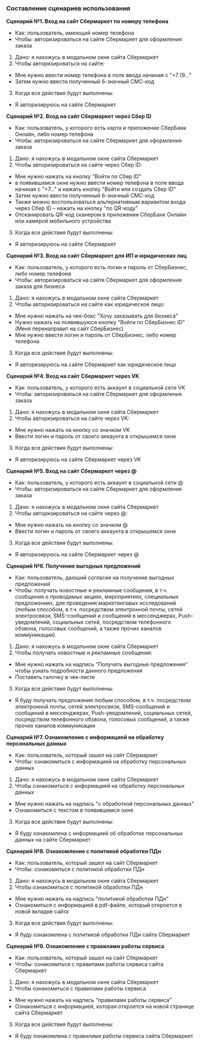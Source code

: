 ### Составление сценариев использования

**Сценарий №1. Вход на сайт Сбермаркет по номеру телефона**
- Как: пользователь, имеющий номер телефона
- Чтобы: авторизироваться на сайте Сбермаркет для оформления заказа

1. Дано: я нахожусь в модальном окне сайта Сбермаркет
2. Чтобы авторизироваться на сайте:
- Мне нужно ввести номер телефона в поле ввода начиная с "+7 (9..."
- Затем нужно ввести полученный 6-значный СМС-код
3. Когда все действия будут выполнены:
- Я авторизируюсь на сайте Сбермаркет

**Сценарий №2. Вход на сайт Сбермаркет через Сбер ID**
- Как: пользователь, у которого есть карта и приложение СберБанк Онлайн, либо номер телефона
- Чтобы: авторизироваться на сайте Сбермаркет для оформления заказа

1. Дано: я нахожусь в модальном окне сайта Сбермаркет
2. Чтобы авторизироваться на сайте через Сбер ID:
- Мне нужно нажать на кнопку "Войти по Сбер ID"
- в появившемся окне нужно ввести номер телефона в поле ввода начиная с "+7..." и нажать кнопку "Войти или создать Сбер ID"
- Затем нужно ввести полученный 6-значный СМС-код
- Также можно воспользоваться альтернативным вариантом входа через Сбер ID – нажать на кнопку "по QR-коду"
- Отсканировать QR-код сканером в приложении СберБанк Онлайн или камерой мобильного устройства
3. Когда все действия будут выполнены:
- Я авторизируюсь на сайте Сбермаркет


**Сценарий №3. Вход на сайт Сбермаркет для ИП и юридических лиц**
- Как: пользователь, у которого есть логин и пароль от СберБизнес, либо номер телефона
- Чтобы: авторизироваться на сайте Сбермаркет для оформления заказа для бизнеса

1. Дано: я нахожусь в модальном окне сайта Сбермаркет
2. Чтобы авторизироваться на сайте как юридическое лицо:
- Мне нужно нажать на чек-бокс "Хочу заказывать для бизнеса"
- Нужно нажать на появившуюся кнопку "Войти по СберБизнес ID" (Меня перенаправит на сайт СберБизнес)
- Мне нужно ввести логин и пароль от СберБизнес, либо номер телефона
3. Когда все действия будут выполнены:
- Я авторизируюсь на сайте Сбермаркет как юридическое лицо

**Сценарий №4. Вход на сайт Сбермаркет через VK**
- Как: пользователь, у которого есть аккаунт в социальной сети VK
- Чтобы: авторизироваться на сайте Сбермаркет для оформления заказа

1. Дано: я нахожусь в модальном окне сайта Сбермаркет
2. Чтобы авторизироваться на сайте через VK:
- Мне нужно нажать на кнопку со значком VK
- Ввести логин и пароль от своего аккаунта в открышемся окне
3. Когда все действия будут выполнены:
- Я авторизируюсь на сайте Сбермаркет через VK

**Сценарий №5. Вход на сайт Сбермаркет через @**
- Как: пользователь, у которого есть аккаунт в социальной сети @
- Чтобы: авторизироваться на сайте Сбермаркет для оформления заказа

1. Дано: я нахожусь в модальном окне сайта Сбермаркет
2. Чтобы авторизироваться на сайте через @:
- Мне нужно нажать на кнопку со значком @
- Ввести логин и пароль от своего аккаунта в открышемся окне
3. Когда все действия будут выполнены:
- Я авторизируюсь на сайте Сбермаркет через @

**Сценарий №6. Получение выгодных предложений**
- Как: пользователь, даюший согласие на получение выгодных предложений 
- Чтобы: получать новостные и рекламные сообщения, в т.ч. сообщения о проводимых акциях, мероприятиях, специальных предложениях, для проведения маркетинговых исследований (любым способом, в т.ч. посредством электронной почты, сетей электросвязи, SMS-сообщений и сообщений в мессенджерах, Push-уведомлений, социальных сетей, посредством телефонного обзвона, голосовых сообщений, а также прочих каналов коммуникации).

1. Дано: я нахожусь в модальном окне сайта Сбермаркет
2. Чтобы получать новостные и рекламные сообщения:
- Мне нужно нажать на надпись "Получать выгодные предложения" чтобы узнать подробности данного предложения
- Поставить галочку в чек-листе
3. Когда все действия будут выполнены:
- Я буду получать предложения любым способом, в т.ч. посредством электронной почты, сетей электросвязи, SMS-сообщений и сообщений в мессенджерах, Push-уведомлений, социальных сетей, посредством телефонного обзвона, голосовых сообщений, а также прочих каналов коммуникации

**Сценарий №7. Ознакомление с информацией на обработку персональных данных**
- Как: пользователь, который зашел на сайт Сбермаркет
- Чтобы: ознакомиться с информацией на обработку персональных данных

1. Дано: я нахожусь в модальном окне сайта Сбермаркет
2. Чтобы ознакомиться с информацией на обработку персональных данных
- Мне нужно нажать на надпись "с обработкой персональных данных"
- Ознакомиться с текстом в появившемся окне
3. Когда все действия будут выполнены:
- Я буду ознакомлена с информацией об обработке персональных данных на сайте Сбермаркет

**Сценарий №8. Ознакомление с политикой обработки ПДн**
- Как: пользователь, который зашел на сайт Сбермаркет
- Чтобы: ознакомиться с политикой обработки ПДн

1. Дано: я нахожусь в модальном окне сайта Сбермаркет
2. Чтобы ознакомиться с политикой обработки ПДн
- Мне нужно нажать на надпись "политикой обработки ПДн"
- Ознакомиться с информацией в pdf-файле, который откроется в новой вкладке сайта
3. Когда все действия будут выполнены:
- Я буду ознакомлена с политикой обработки ПДн сайта Сбермаркет

**Сценарий №9. Ознакомление с правилами работы сервиса**
- Как: пользователь, который зашел на сайт Сбермаркет
- Чтобы: ознакомиться с правилами работы сервиса сайта Сбермаркет

1. Дано: я нахожусь в модальном окне сайта Сбермаркет
2. Чтобы ознакомиться с правилами работы сервиса
- Мне нужно нажать на надпись "правилами работы сервиса"
- Ознакомиться с информацией, которая откроется на новой странице сайта Сбермаркет
3. Когда все действия будут выполнены:
- Я буду ознакомлена с правилами работы сервиса сайта Сбермаркет